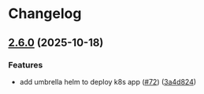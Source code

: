 # Changelog

## [2.6.0](https://github.com/dedsxc/labs/compare/umbrella-2.5.1...umbrella-2.6.0) (2025-10-18)


### Features

* add umbrella helm to deploy k8s app ([#72](https://github.com/dedsxc/labs/issues/72)) ([3a4d824](https://github.com/dedsxc/labs/commit/3a4d824b8b898e62598dac68be218915b2836f0d))
